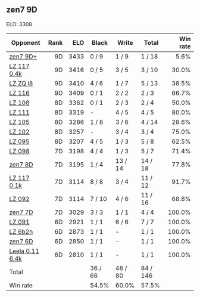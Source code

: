 ## zen7 9D ##

ELO: 3308

Opponent | Rank | ELO | Black | Write | Total | Win rate
---------|-----:|----:|-------|-------|-------|-------:
[zen7 9D+](zen7%209D+.md) | 9D | 3433 | 0 / 9 | 1 / 9 | 1 / 18 | 5.6%
[LZ 117 0.4k](LZ%20117%200.4k.md) | 9D | 3416 | 0 / 5 | 3 / 5 | 3 / 10 | 30.0%
[LZ ZQ i8](LZ%20ZQ%20i8.md) | 9D | 3410 | 4 / 6 | 1 / 7 | 5 / 13 | 38.5%
[LZ 116](LZ%20116.md) | 9D | 3409 | 0 / 1 | 2 / 2 | 2 / 3 | 66.7%
[LZ 108](LZ%20108.md) | 8D | 3362 | 0 / 1 | 2 / 3 | 2 / 4 | 50.0%
[LZ 111](LZ%20111.md) | 8D | 3319 | - | 4 / 5 | 4 / 5 | 80.0%
[LZ 105](LZ%20105.md) | 8D | 3286 | 1 / 8 | 3 / 6 | 4 / 14 | 28.6%
[LZ 102](LZ%20102.md) | 8D | 3257 | - | 3 / 4 | 3 / 4 | 75.0%
[LZ 095](LZ%20095.md) | 8D | 3207 | 4 / 5 | 1 / 3 | 5 / 8 | 62.5%
[LZ 098](LZ%20098.md) | 7D | 3198 | 4 / 4 | 1 / 3 | 5 / 7 | 71.4%
[zen7 8D](zen7%208D.md) | 7D | 3195 | 1 / 4 | 13 / 14 | 14 / 18 | 77.8%
[LZ 117 0.1k](LZ%20117%200.1k.md) | 7D | 3114 | 8 / 8 | 3 / 4 | 11 / 12 | 91.7%
[LZ 092](LZ%20092.md) | 7D | 3114 | 7 / 10 | 4 / 6 | 11 / 16 | 68.8%
[zen7 7D](zen7%207D.md) | 7D | 3029 | 3 / 3 | 1 / 1 | 4 / 4 | 100.0%
[LZ 091](LZ%20091.md) | 6D | 2921 | 1 / 1 | 6 / 6 | 7 / 7 | 100.0%
[LZ 6b2h](LZ%206b2h.md) | 6D | 2873 | 1 / 1 | - | 1 / 1 | 100.0%
[zen7 6D](zen7%206D.md) | 6D | 2850 | 1 / 1 | - | 1 / 1 | 100.0%
[Leela 0.11 6.4k](Leela%200.11%206.4k.md) | 6D | 2810 | 1 / 1 | - | 1 / 1 | 100.0%
Total | | | 36 / 66 | 48 / 80 | 84 / 146 | 
Win rate| | | 54.5% | 60.0% | 57.5% | 
